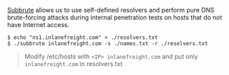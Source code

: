 [Subbrute](https://github.com/TheRook/subbrute) allows us to use self-defined resolvers and perform pure DNS brute-forcing attacks during internal penetration tests on hosts that do not have Internet access.
```shell-session
$ echo "ns1.inlanefreight.com" > ./resolvers.txt
$ ./subbrute inlanefreight.com -s ./names.txt -r ./resolvers.txt
```
>Modify /etc/hosts with `<IP> inlanefreight.com` and put only `inlanefreight.com` in resolvers.txt

